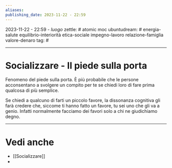 ```yaml
---
aliases: 
publishing_date: 2023-11-22 - 22:59
---
```

2023-11-22 - 22:59 - *luogo*
zettle: # atomic moc
ubuntudream: # energia-salute equilibrio-interiorità etica-sociale impegno-lavoro relazione-famiglia valore-denaro 
tag: #

---
# Socializzare - Il piede sulla porta

Fenomeno del piede sulla porta. 
È più probabile che le persone acconsentano a svolgere un compito per te se chiedi loro di fare prima qualcosa di più semplice.

Se chiedi a qualcuno di farti un piccolo favore, la dissonanza cognitiva gli farà credere che, siccome ti hanno fatto un favore, tu sei uno che gli va a genio. Infatti normalmente facciamo dei favori solo a chi ne giudichiamo degno.



---
# Vedi anche
- [[Socializzare]]
- 
